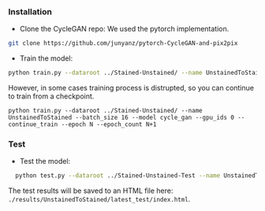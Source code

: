### Installation

- Clone the CycleGAN repo:
We used the pytorch implementation.
```bash
git clone https://github.com/junyanz/pytorch-CycleGAN-and-pix2pix
```
- Train the model:
```bash
python train.py --dataroot ../Stained-Unstained/ --name UnstainedToStained --batch_size 16 --model cycle_gan --gpu_ids 0
```
However, in some cases training process is distrupted, so you can continue to train from a checkpoint. 
```
python train.py --dataroot ../Stained-Unstained/ --name UnstainedToStained --batch_size 16 --model cycle_gan --gpu_ids 0 --continue_train --epoch N --epoch_count N+1
```
### Test
- Test the model:
```bash
  python test.py --dataroot ../Stained-Unstained-Test --name UnstainedToStained  --model test --no_dropout --gpu_ids --num_test 1398
```
The test results will be saved to an HTML file here: `./results/UnstainedToStained/latest_test/index.html`.
